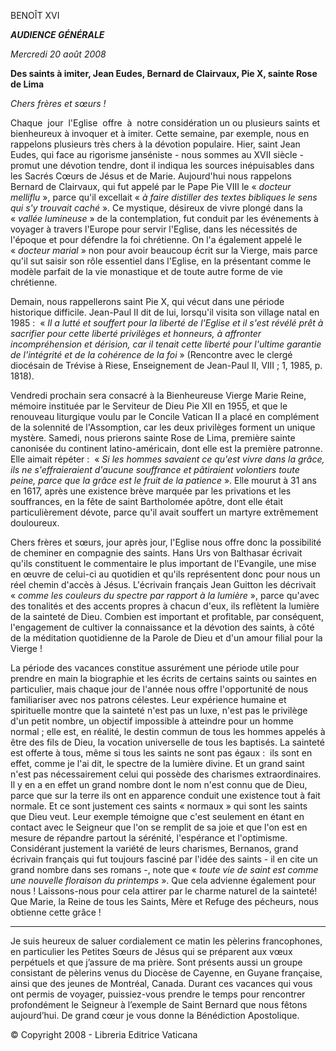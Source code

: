 BENOÎT XVI

***AUDIENCE GÉNÉRALE***

*Mercredi 20 août 2008*

**Des saints à imiter, Jean Eudes, Bernard de Clairvaux, Pie X, sainte Rose de Lima**

*Chers frères et sœurs !*

Chaque  jour  l'Eglise  offre  à  notre considération un ou plusieurs saints et bienheureux à invoquer et à imiter. Cette semaine, par exemple, nous en rappelons plusieurs très chers à la dévotion populaire. Hier, saint Jean Eudes, qui face au rigorisme janséniste - nous sommes au XVII siècle - promut une dévotion tendre, dont il indiqua les sources inépuisables dans les Sacrés Cœurs de Jésus et de Marie. Aujourd'hui nous rappelons Bernard de Clairvaux, qui fut appelé par le Pape Pie VIII le « *docteur melliflu* », parce qu'il excellait « *à faire distiller des textes bibliques le sens qui s'y trouvait caché* ». Ce mystique, désireux de vivre plongé dans la « *vallée lumineuse* » de la contemplation, fut conduit par les événements à voyager à travers l'Europe pour servir l'Eglise, dans les nécessités de l'époque et pour défendre la foi chrétienne. On l'a également appelé le « *docteur marial* » non pour avoir beaucoup écrit sur la Vierge, mais parce qu'il sut saisir son rôle essentiel dans l'Eglise, en la présentant comme le modèle parfait de la vie monastique et de toute autre forme de vie chrétienne.

Demain, nous rappellerons saint Pie X, qui vécut dans une période historique difficile. Jean-Paul II dit de lui, lorsqu'il visita son village natal en 1985 :  « *Il a lutté et souffert pour la liberté de l'Eglise et il s'est révélé prêt à sacrifier pour cette liberté privilèges et honneurs, à affronter incompréhension et dérision, car il tenait cette liberté pour l'ultime garantie de l'intégrité et de la cohérence de la foi* » (Rencontre avec le clergé diocésain de Trévise à Riese, Enseignement de Jean-Paul II, VIII ; 1, 1985, p. 1818).

Vendredi prochain sera consacré à la Bienheureuse Vierge Marie Reine, mémoire instituée par le Serviteur de Dieu Pie XII en 1955, et que le renouveau liturgique voulu par le Concile Vatican II a placé en complément de la solennité de l'Assomption, car les deux privilèges forment un unique mystère. Samedi, nous prierons sainte Rose de Lima, première sainte canonisée du continent latino-américain, dont elle est la première patronne. Elle aimait répéter :  « *Si les hommes savaient ce qu'est vivre dans la grâce, ils ne s'effraieraient d'aucune souffrance et pâtiraient volontiers toute peine, parce que la grâce est le fruit de la patience* ». Elle mourut à 31 ans en 1617, après une existence brève marquée par les privations et les souffrances, en la fête de saint Bartholomée apôtre, dont elle était particulièrement dévote, parce qu'il avait souffert un martyre extrêmement douloureux.

Chers frères et sœurs, jour après jour, l'Eglise nous offre donc la possibilité de cheminer en compagnie des saints. Hans Urs von Balthasar écrivait qu'ils constituent le commentaire le plus important de l'Evangile, une mise en œuvre de celui-ci au quotidien et qu'ils représentent donc pour nous un réel chemin d'accès à Jésus. L'écrivain français Jean Guitton les décrivait « *comme les couleurs du spectre par rapport à la lumière* », parce qu'avec des tonalités et des accents propres à chacun d'eux, ils reflètent la lumière de la sainteté de Dieu. Combien est important et profitable, par conséquent, l'engagement de cultiver la connaissance et la dévotion des saints, à côté de la méditation quotidienne de la Parole de Dieu et d'un amour filial pour la Vierge !

La période des vacances constitue assurément une période utile pour prendre en main la biographie et les écrits de certains saints ou saintes en particulier, mais chaque jour de l'année nous offre l'opportunité de nous familiariser avec nos patrons célestes. Leur expérience humaine et spirituelle montre que la sainteté n'est pas un luxe, n'est pas le privilège d'un petit nombre, un objectif impossible à atteindre pour un homme normal ; elle est, en réalité, le destin commun de tous les hommes appelés à être des fils de Dieu, la vocation universelle de tous les baptisés. La sainteté est offerte à tous, même si tous les saints ne sont pas égaux :  ils sont en effet, comme je l'ai dit, le spectre de la lumière divine. Et un grand saint n'est pas nécessairement celui qui possède des charismes extraordinaires. Il y en a en effet un grand nombre dont le nom n'est connu que de Dieu, parce que sur la terre ils ont en apparence conduit une existence tout à fait normale. Et ce sont justement ces saints « normaux » qui sont les saints que Dieu veut. Leur exemple témoigne que c'est seulement en étant en contact avec le Seigneur que l'on se remplit de sa joie et que l'on est en mesure de répandre partout la sérénité, l'espérance et l'optimisme. Considérant justement la variété de leurs charismes, Bernanos, grand écrivain français qui fut toujours fasciné par l'idée des saints - il en cite un grand nombre dans ses romans -, note que « *toute vie de saint est comme une nouvelle floraison du printemps* ». Que cela advienne également pour nous ! Laissons-nous pour cela attirer par le charme naturel de la sainteté! Que Marie, la Reine de tous les Saints, Mère et Refuge des pécheurs, nous obtienne cette grâce !

******

Je suis heureux de saluer cordialement ce matin les pèlerins francophones, en particulier les Petites Sœurs de Jésus qui se préparent aux vœux perpétuels et que j’assure de ma prière. Sont présents aussi un groupe consistant de pèlerins venus du Diocèse de Cayenne, en Guyane française, ainsi que des jeunes de Montréal, Canada. Durant ces vacances qui vous ont permis de voyager, puissiez-vous prendre le temps pour rencontrer profondément le Seigneur à l’exemple de Saint Bernard que nous fêtons aujourd’hui. De grand cœur je vous donne la Bénédiction Apostolique.

© Copyright 2008 - Libreria Editrice Vaticana